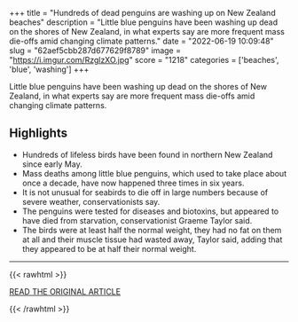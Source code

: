 +++
title = "Hundreds of dead penguins are washing up on New Zealand beaches"
description = "Little blue penguins have been washing up dead on the shores of New Zealand, in what experts say are more frequent mass die-offs amid changing climate patterns."
date = "2022-06-19 10:09:48"
slug = "62aef5cbb287d677629f8789"
image = "https://i.imgur.com/RzglzXO.jpg"
score = "1218"
categories = ['beaches', 'blue', 'washing']
+++

Little blue penguins have been washing up dead on the shores of New Zealand, in what experts say are more frequent mass die-offs amid changing climate patterns.

## Highlights

- Hundreds of lifeless birds have been found in northern New Zealand since early May.
- Mass deaths among little blue penguins, which used to take place about once a decade, have now happened three times in six years.
- It is not unusual for seabirds to die off in large numbers because of severe weather, conservationists say.
- The penguins were tested for diseases and biotoxins, but appeared to have died from starvation, conservationist Graeme Taylor said.
- The birds were at least half the normal weight, they had no fat on them at all and their muscle tissue had wasted away, Taylor said, adding that they appeared to be at half their normal weight.

---

{{< rawhtml >}}
  <p class="article-category">
    <a target="_blank" href="https://www.nbcnews.com/news/world/little-blue-penguins-are-washing-dead-new-zealand-beaches-rcna34058">READ THE ORIGINAL ARTICLE</a>
  </p>
{{< /rawhtml >}}
